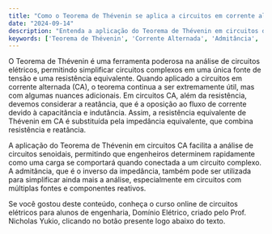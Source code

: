 ```yaml
---
title: "Como o Teorema de Thévenin se aplica a circuitos em corrente alternada?"
date: "2024-09-14"
description: "Entenda a aplicação do Teorema de Thévenin em circuitos de corrente alternada e sua importância na simplificação de análises."
keywords: ['Teorema de Thévenin', 'Corrente Alternada', 'Admitância', 'Circuitos Elétricos']
---
```


O Teorema de Thévenin é uma ferramenta poderosa na análise de circuitos elétricos, permitindo simplificar circuitos complexos em uma única fonte de tensão e uma resistência equivalente. Quando aplicado a circuitos em corrente alternada (CA), o teorema continua a ser extremamente útil, mas com algumas nuances adicionais. Em circuitos CA, além da resistência, devemos considerar a reatância, que é a oposição ao fluxo de corrente devido à capacitância e indutância. Assim, a resistência equivalente de Thévenin em CA é substituída pela impedância equivalente, que combina resistência e reatância.

A aplicação do Teorema de Thévenin em circuitos CA facilita a análise de circuitos senoidais, permitindo que engenheiros determinem rapidamente como uma carga se comportará quando conectada a um circuito complexo. A admitância, que é o inverso da impedância, também pode ser utilizada para simplificar ainda mais a análise, especialmente em circuitos com múltiplas fontes e componentes reativos.

Se você gostou deste conteúdo, conheça o curso online de circuitos elétricos para alunos de engenharia, Domínio Elétrico, criado pelo Prof. Nicholas Yukio, clicando no botão presente logo abaixo do texto.